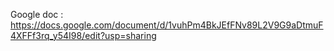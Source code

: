 

Google doc : https://docs.google.com/document/d/1vuhPm4BkJEfFNv89L2V9G9aDtmuF4XFFf3rq_y54I98/edit?usp=sharing


